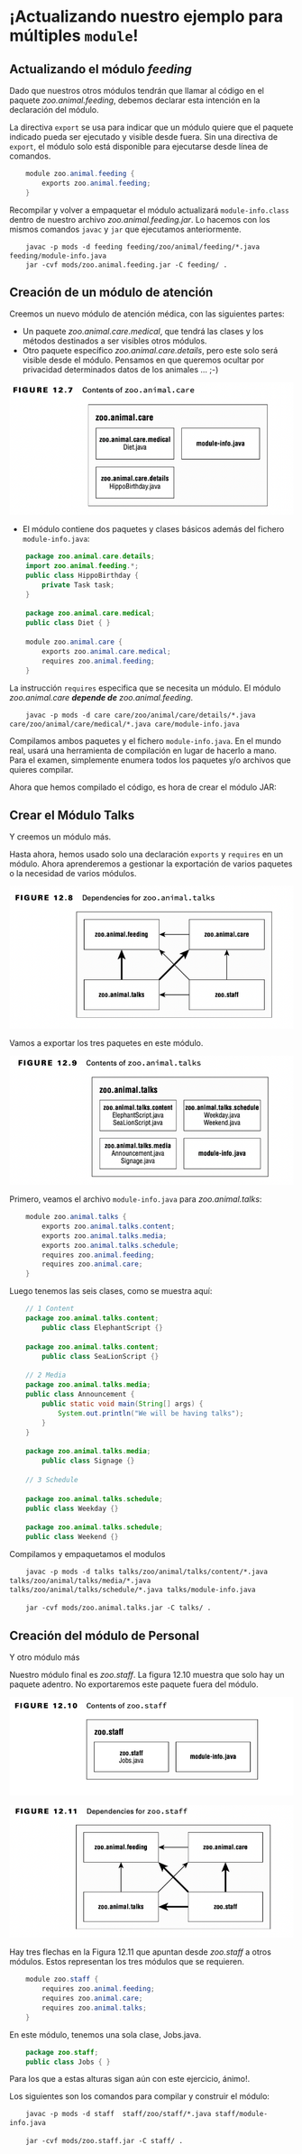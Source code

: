 # ¡Actualizando nuestro ejemplo para múltiples `module`!

## Actualizando el módulo *feeding*

Dado que nuestros otros módulos tendrán que llamar al código en el paquete *zoo.animal.feeding*, debemos declarar esta intención en la declaración del módulo.

La directiva `export` se usa para indicar que un módulo quiere que el paquete indicado pueda ser ejecutado y visible desde fuera. Sin una directiva de `export`, el módulo solo está disponible para ejecutarse desde línea de comandos.

```java
    module zoo.animal.feeding { 
        exports zoo.animal.feeding;
    }
```

Recompilar y volver a empaquetar el módulo actualizará `module-info.class` dentro de nuestro archivo *zoo.animal.feeding.jar*. Lo hacemos con los mismos comandos `javac` y `jar` que ejecutamos anteriormente.

```console
    javac -p mods -d feeding feeding/zoo/animal/feeding/*.java feeding/module-info.java
    jar -cvf mods/zoo.animal.feeding.jar -C feeding/ .
```

## Creación de un módulo de atención

Creemos un nuevo módulo de atención médica, con las siguientes partes:

- Un paquete *zoo.animal.care.medical*, que tendrá las clases y los métodos destinados a ser visibles otros módulos.
- Otro paquete específico *zoo.animal.care.details*, pero este solo será visible desde el módulo. Pensamos en que queremos ocultar por privacidad determinados datos de los animales ... ;-)

![](updatingourexampleformultiplemodules/Figure1.png)

- El módulo contiene dos paquetes y clases básicos además del fichero `module-info.java`:

```java
    package zoo.animal.care.details; 
    import zoo.animal.feeding.*; 
    public class HippoBirthday {
        private Task task; 
    }

    package zoo.animal.care.medical; 
    public class Diet { }

    module zoo.animal.care {
        exports zoo.animal.care.medical; 
        requires zoo.animal.feeding;
    }
```

La instrucción `requires` especifica que se necesita un módulo. El módulo *zoo.animal.care* ***depende de*** *zoo.animal.feeding*.

```console
    javac -p mods -d care care/zoo/animal/care/details/*.java care/zoo/animal/care/medical/*.java care/module-info.java
```

Compilamos ambos paquetes y el fichero `module-info.java`. En el mundo real, usará una herramienta de compilación en lugar de hacerlo a mano. Para el examen, simplemente enumera todos los paquetes y/o archivos que quieres compilar.

Ahora que hemos compilado el código, es hora de crear el módulo JAR:

## Crear el Módulo Talks

Y creemos un módulo más.

Hasta ahora, hemos usado solo una declaración `exports` y `requires` en un módulo. Ahora aprenderemos a gestionar la exportación de varios paquetes o la necesidad de varios módulos.

![](updatingourexampleformultiplemodules/Figure2.png)

Vamos a exportar los tres paquetes en este módulo.

![](updatingourexampleformultiplemodules/Figure3.png)

Primero, veamos el archivo `module-info.java` para *zoo.animal.talks*:

```java
    module zoo.animal.talks {
        exports zoo.animal.talks.content;
        exports zoo.animal.talks.media;
        exports zoo.animal.talks.schedule;
        requires zoo.animal.feeding;
        requires zoo.animal.care;
    }
```

Luego tenemos las seis clases, como se muestra aquí:

```java
    // 1 Content
    package zoo.animal.talks.content;
        public class ElephantScript {}

    package zoo.animal.talks.content;
        public class SeaLionScript {}

    // 2 Media
    package zoo.animal.talks.media;
    public class Announcement {
        public static void main(String[] args) {
            System.out.println("We will be having talks");
        }
    }

    package zoo.animal.talks.media;
        public class Signage {}

    // 3 Schedule

    package zoo.animal.talks.schedule;
    public class Weekday {}

    package zoo.animal.talks.schedule;
    public class Weekend {}

```
Compilamos y empaquetamos el modulos

```console
    javac -p mods -d talks talks/zoo/animal/talks/content/*.java talks/zoo/animal/talks/media/*.java talks/zoo/animal/talks/schedule/*.java talks/module-info.java

    jar -cvf mods/zoo.animal.talks.jar -C talks/ .
```

## Creación del módulo de Personal

Y otro módulo más

Nuestro módulo final es *zoo.staff*. La figura 12.10 muestra que solo hay un paquete adentro. No exportaremos este paquete fuera del módulo.

![](updatingourexampleformultiplemodules/Figure4.png)

![](updatingourexampleformultiplemodules/Figure5.png)

Hay tres flechas en la Figura 12.11 que apuntan desde *zoo.staff* a otros módulos. Estos representan los tres módulos que se requieren. 

```java
    module zoo.staff {
        requires zoo.animal.feeding; 
        requires zoo.animal.care; 
        requires zoo.animal.talks;
    }
```

En este módulo, tenemos una sola clase, Jobs.java.

```java
    package zoo.staff;
    public class Jobs { }
```

Para los que a estas alturas sigan aún con este ejercicio, ánimo!. 

Los siguientes son los comandos para compilar y construir el módulo:

```console
    javac -p mods -d staff  staff/zoo/staff/*.java staff/module-info.java

    jar -cvf mods/zoo.staff.jar -C staff/ .
```